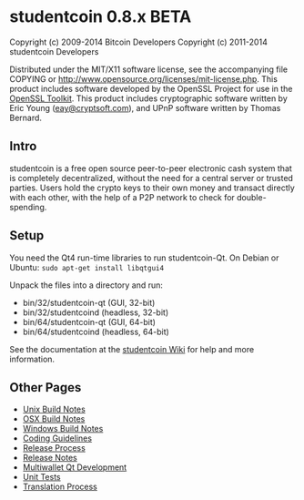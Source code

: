 studentcoin 0.8.x BETA
====================

Copyright (c) 2009-2014 Bitcoin Developers
Copyright (c) 2011-2014 studentcoin Developers

Distributed under the MIT/X11 software license, see the accompanying
file COPYING or http://www.opensource.org/licenses/mit-license.php.
This product includes software developed by the OpenSSL Project for use in the [OpenSSL Toolkit](http://www.openssl.org/). This product includes
cryptographic software written by Eric Young ([eay@cryptsoft.com](mailto:eay@cryptsoft.com)), and UPnP software written by Thomas Bernard.


Intro
---------------------
studentcoin is a free open source peer-to-peer electronic cash system that is
completely decentralized, without the need for a central server or trusted
parties.  Users hold the crypto keys to their own money and transact directly
with each other, with the help of a P2P network to check for double-spending.


Setup
---------------------
You need the Qt4 run-time libraries to run studentcoin-Qt. On Debian or Ubuntu:
	`sudo apt-get install libqtgui4`

Unpack the files into a directory and run:

- bin/32/studentcoin-qt (GUI, 32-bit)
- bin/32/studentcoind (headless, 32-bit)
- bin/64/studentcoin-qt (GUI, 64-bit)
- bin/64/studentcoind (headless, 64-bit)

See the documentation at the [studentcoin Wiki](http://studentcoin.info)
for help and more information.


Other Pages
---------------------
- [Unix Build Notes](build-unix.md)
- [OSX Build Notes](build-osx.md)
- [Windows Build Notes](build-msw.md)
- [Coding Guidelines](coding.md)
- [Release Process](release-process.md)
- [Release Notes](release-notes.md)
- [Multiwallet Qt Development](multiwallet-qt.md)
- [Unit Tests](unit-tests.md)
- [Translation Process](translation_process.md)

